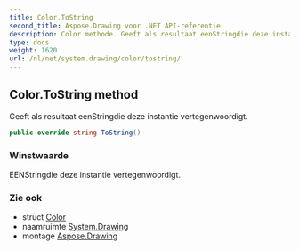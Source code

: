 ```yaml
---
title: Color.ToString
second_title: Aspose.Drawing voor .NET API-referentie
description: Color methode. Geeft als resultaat eenStringdie deze instantie vertegenwoordigt.
type: docs
weight: 1620
url: /nl/net/system.drawing/color/tostring/
---
```

## Color.ToString method

Geeft als resultaat eenStringdie deze instantie vertegenwoordigt.

```csharp
public override string ToString()
```

### Winstwaarde

EENStringdie deze instantie vertegenwoordigt.

### Zie ook

* struct [Color](../)
* naamruimte [System.Drawing](../../color/)
* montage [Aspose.Drawing](../../../)


